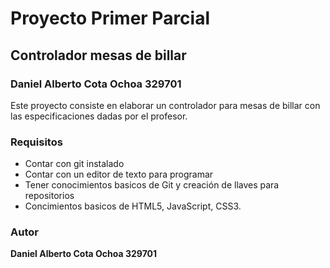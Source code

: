 # Proyecto Primer Parcial
## Controlador mesas de billar
### Daniel Alberto Cota Ochoa 329701

Este proyecto consiste en elaborar un controlador para mesas de billar con las especificaciones dadas por el profesor.


### Requisitos

- Contar con git instalado 
- Contar con un editor de texto para programar
- Tener conocimientos basicos de Git y creación de llaves para repositorios
- Concimientos basicos de HTML5, JavaScript, CSS3.

### Autor
**Daniel Alberto Cota Ochoa 329701** 

